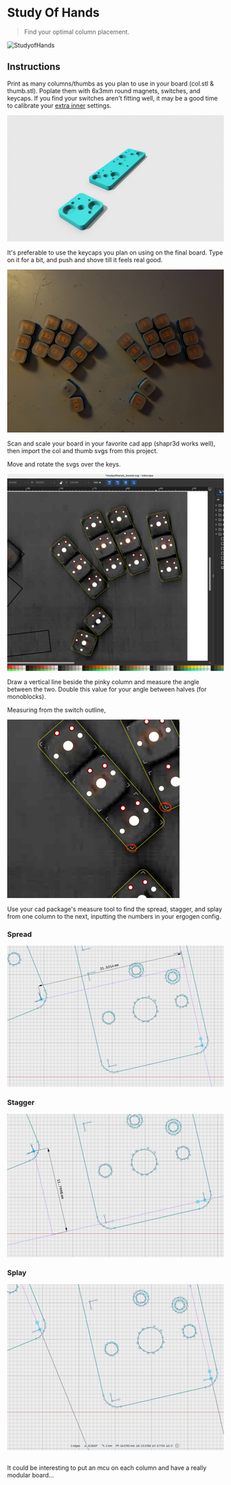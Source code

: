 # Study Of Hands

> Find your optimal column placement.

![StudyofHands](https://uploads6.wikiart.org/images/leonardo-da-vinci/study-of-hands.jpg!Portrait.jpg)

## Instructions

Print as many columns/thumbs as you plan to use in your board (col.stl & thumb.stl). 
Poplate them with 6x3mm round magnets, switches, and keycaps. If you find your switches aren't fitting well, it may be a good time to calibrate your [extra inner](https://www.youtube.com/watch?v=1O-Ho47rwLY) settings.

![rendering](.images/soh.png)

It's preferable to use the keycaps you plan on using on the final board.
Type on it for a bit, and push and shove till it feels real good.

![sample](.images/sample.png)

Scan and scale your board in your favorite cad app (shapr3d works well), then import the col and thumb svgs from this project.

Move and rotate the svgs over the keys. 

![placed](.images/placed.png)

Draw a vertical line beside the pinky column and measure the angle between the two. Double this value for your angle between halves (for monoblocks).

Measuring from the switch outline,

![usethese](.images/usethese.png)

 Use your cad package's measure tool to find the spread, stagger, and splay from one column to the next, inputting the numbers in your ergogen config.

### Spread

![spread](.images/spread.png)

### Stagger

![stagger](.images/stagger.png)

### Splay

![splay](.images/splay.png)

##

It could be interesting to put an mcu on each column and have a really modular board...

